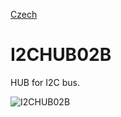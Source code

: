 
[Czech](./README.cs.md)
<!--- module --->
# I2CHUB02B
<!--- Emodule --->

<!--- subtitle --->HUB for I2C bus.<!--- Esubtitle --->

![I2CHUB02B](/doc/img/I2CHUB02B_top_big.jpg)

<!--- description ---><!--- Edescription --->
            